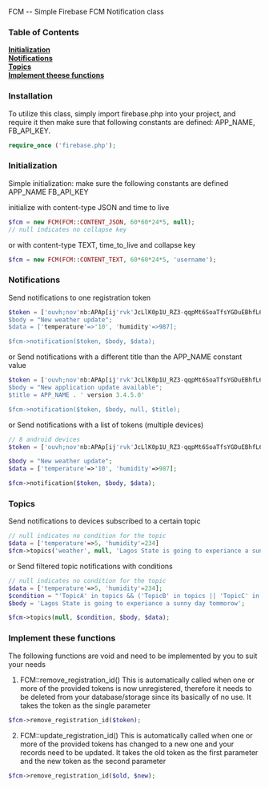 FCM -- Simple Firebase FCM Notification class

### Table of Contents
**[Initialization](#initialization)**  
**[Notifications](#notification)**  
**[Topics](#topics)**  
**[Implement theese functions](#implement-these-functions)**

### Installation
To utilize this class, simply import firebase.php into your project, and require it then make sure that following constants are defined: APP_NAME, FB_API_KEY.

```php
require_once ('firebase.php');
```

### Initialization
Simple initialization: make sure the following constants are defined APP_NAME FB_API_KEY

initialize with content-type JSON and time to live
```php
$fcm = new FCM(FCM::CONTENT_JSON, 60*60*24*5, null);
// null indicates no collapse key
```

or with content-type TEXT, time_to_live and collapse key

```php
$fcm = new FCM(FCM::CONTENT_TEXT, 60*60*24*5, 'username');
```
### Notifications

Send notifications to one registration token
```php
$token = ['ouvh;nov'nb:APAp[ij'rvk'JcLlK0p1U_RZ3-qqpMt6SoaTfsYGDuEBhfL6QpOMQpRGU09tI10xSuSwcIfmqQOvCVfpJMx_0jpovjevn;evetBW2Ro4V'];
$body = "New weather update";
$data = ['temperature'=>'10', 'humidity'=>987];

$fcm->notification($token, $body, $data);
```

or Send notifications with a different title than the APP_NAME constant value
```php
$token = ['ouvh;nov'nb:APAp[ij'rvk'JcLlK0p1U_RZ3-qqpMt6SoaTfsYGDuEBhfL6QpOMQpRGU09tI10xSuSwcIfmqQOvCVfpJMx_0jpovjevn;evetBW2Ro4V'];
$body = "New application update available";
$title = APP_NAME . ' version 3.4.5.0'

$fcm->notification($token, $body, null, $title);
```

or Send notifications with a list of tokens (multiple devices)
```php
// 8 android devices
$token = ['ouvh;nov'nb:APAp[ij'rvk'JcLlK0p1U_RZ3-qqpMt6SoaTfsYGDuEBhfL6QpOMQpRGU09tI10xSuSwcIfmqQOvCVfpJMx_0jpovjevn;evetBW2Ro4V', 'ouvh;nov'nb:APAp[ij'rvk'JcLlK0p1U_RZ3-qqpMt6SoaTfsYGDuEBhfL6QpOMQpRGU09tI10xSuSwcIfmqQOvCVfpJMx_0jpovjevn;evetBW2Ro4V', 'ouvh;nov'nb:APAp[ij'rvk'JcLlK0p1U_RZ3-qqpMt6SoaTfsYGDuEBhfL6QpOMQpRGU09tI10xSuSwcIfmqQOvCVfpJMx_0jpovjevn;evetBW2Ro4V', 'ouvh;nov'nb:APAp[ij'rvk'JcLlK0p1U_RZ3-qqpMt6SoaTfsYGDuEBhfL6QpOMQpRGU09tI10xSuSwcIfmqQOvCVfpJMx_0jpovjevn;evetBW2Ro4V', 'ouvh;nov'nb:APAp[ij'rvk'JcLlK0p1U_RZ3-qqpMt6SoaTfsYGDuEBhfL6QpOMQpRGU09tI10xSuSwcIfmqQOvCVfpJMx_0jpovjevn;evetBW2Ro4V', 'ouvh;nov'nb:APAp[ij'rvk'JcLlK0p1U_RZ3-qqpMt6SoaTfsYGDuEBhfL6QpOMQpRGU09tI10xSuSwcIfmqQOvCVfpJMx_0jpovjevn;evetBW2Ro4V', 'ouvh;nov'nb:APAp[ij'rvk'JcLlK0p1U_RZ3-qqpMt6SoaTfsYGDuEBhfL6QpOMQpRGU09tI10xSuSwcIfmqQOvCVfpJMx_0jpovjevn;evetBW2Ro4V', 'ouvh;nov'nb:APAp[ij'rvk'JcLlK0p1U_RZ3-qqpMt6SoaTfsYGDuEBhfL6QpOMQpRGU09tI10xSuSwcIfmqQOvCVfpJMx_0jpovjevn;evetBW2Ro4V'];

$body = "New weather update";
$data = ['temperature'=>'10', 'humidity'=>987];

$fcm->notification($token, $body, $data);
```

### Topics

Send notifications to devices subscribed to a certain topic
```php
// null indicates no condition for the topic
$data = ['temperature'=>5, 'humidity'=234]
$fcm->topics('weather', null, 'Lagos State is going to experiance a sunny day tommorow', $data);
```

or Send filtered topic notifications with conditions
```php
// null indicates no condition for the topic
$data = ['temperature'=>5, 'humidity'=234];
$condition = "'TopicA' in topics && ('TopicB' in topics || 'TopicC' in topics)";
$body = 'Lagos State is going to experiance a sunny day tommorow';

$fcm->topics(null, $condition, $body, $data);
```
### Implement these functions
The following functions are void and need to be implemented by you to suit your needs

1. FCM::remove_registration_id()
    This is automatically called when one or more of the provided tokens is now unregistered, therefore it needs to be deleted from your database/storage since its basically of no use. It takes the token as the single parameter
```php
$fcm->remove_registration_id($token);
```
2. FCM::update_registration_id()
    This is automatically called when one or more of the provided tokens has changed to a new one and your records need to be updated. It takes the old token as the first parameter and the new token as the second parameter
```php
$fcm->remove_registration_id($old, $new);
```
